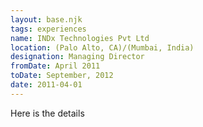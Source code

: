 ```yaml
---
layout: base.njk
tags: experiences
name: INDx Technologies Pvt Ltd
location: (Palo Alto, CA)/(Mumbai, India)
designation: Managing Director
fromDate: April 2011
toDate: September, 2012
date: 2011-04-01
---
```

Here is the details
